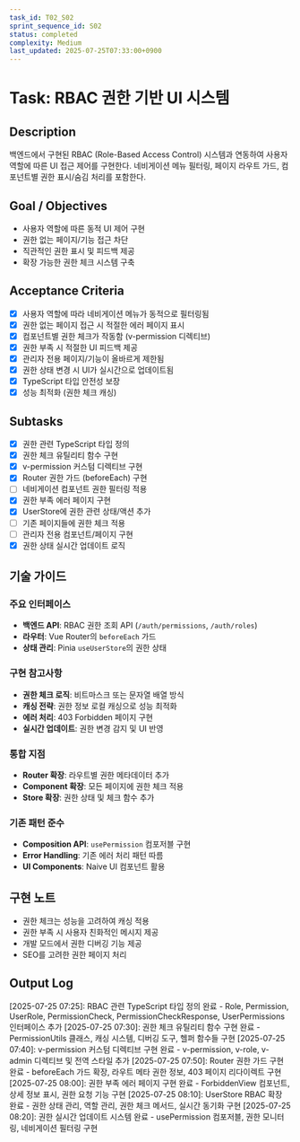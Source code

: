 ```yaml
---
task_id: T02_S02
sprint_sequence_id: S02
status: completed
complexity: Medium
last_updated: 2025-07-25T07:33:00+0900
---
```


# Task: RBAC 권한 기반 UI 시스템

## Description
백엔드에서 구현된 RBAC (Role-Based Access Control) 시스템과 연동하여 사용자 역할에 따른 UI 접근 제어를 구현한다. 네비게이션 메뉴 필터링, 페이지 라우트 가드, 컴포넌트별 권한 표시/숨김 처리를 포함한다.

## Goal / Objectives
- 사용자 역할에 따른 동적 UI 제어 구현
- 권한 없는 페이지/기능 접근 차단
- 직관적인 권한 표시 및 피드백 제공
- 확장 가능한 권한 체크 시스템 구축

## Acceptance Criteria
- [x] 사용자 역할에 따라 네비게이션 메뉴가 동적으로 필터링됨
- [x] 권한 없는 페이지 접근 시 적절한 에러 페이지 표시
- [x] 컴포넌트별 권한 체크가 작동함 (v-permission 디렉티브)
- [x] 권한 부족 시 적절한 UI 피드백 제공
- [x] 관리자 전용 페이지/기능이 올바르게 제한됨
- [x] 권한 상태 변경 시 UI가 실시간으로 업데이트됨
- [x] TypeScript 타입 안전성 보장
- [x] 성능 최적화 (권한 체크 캐싱)

## Subtasks
- [x] 권한 관련 TypeScript 타입 정의
- [x] 권한 체크 유틸리티 함수 구현
- [x] v-permission 커스텀 디렉티브 구현
- [x] Router 권한 가드 (beforeEach) 구현
- [ ] 네비게이션 컴포넌트 권한 필터링 적용
- [x] 권한 부족 에러 페이지 구현
- [x] UserStore에 권한 관련 상태/액션 추가
- [ ] 기존 페이지들에 권한 체크 적용
- [ ] 관리자 전용 컴포넌트/페이지 구현
- [x] 권한 상태 실시간 업데이트 로직

## 기술 가이드

### 주요 인터페이스
- **백엔드 API**: RBAC 권한 조회 API (`/auth/permissions`, `/auth/roles`)
- **라우터**: Vue Router의 `beforeEach` 가드
- **상태 관리**: Pinia `useUserStore`의 권한 상태

### 구현 참고사항
- **권한 체크 로직**: 비트마스크 또는 문자열 배열 방식
- **캐싱 전략**: 권한 정보 로컬 캐싱으로 성능 최적화
- **에러 처리**: 403 Forbidden 페이지 구현
- **실시간 업데이트**: 권한 변경 감지 및 UI 반영

### 통합 지점
- **Router 확장**: 라우트별 권한 메타데이터 추가
- **Component 확장**: 모든 페이지에 권한 체크 적용
- **Store 확장**: 권한 상태 및 체크 함수 추가

### 기존 패턴 준수
- **Composition API**: `usePermission` 컴포저블 구현
- **Error Handling**: 기존 에러 처리 패턴 따름
- **UI Components**: Naive UI 컴포넌트 활용

## 구현 노트
- 권한 체크는 성능을 고려하여 캐싱 적용
- 권한 부족 시 사용자 친화적인 메시지 제공
- 개발 모드에서 권한 디버깅 기능 제공
- SEO를 고려한 권한 페이지 처리

## Output Log
[2025-07-25 07:25]: RBAC 관련 TypeScript 타입 정의 완료 - Role, Permission, UserRole, PermissionCheck, PermissionCheckResponse, UserPermissions 인터페이스 추가
[2025-07-25 07:30]: 권한 체크 유틸리티 함수 구현 완료 - PermissionUtils 클래스, 캐싱 시스템, 디버깅 도구, 헬퍼 함수들 구현
[2025-07-25 07:40]: v-permission 커스텀 디렉티브 구현 완료 - v-permission, v-role, v-admin 디렉티브 및 전역 스타일 추가
[2025-07-25 07:50]: Router 권한 가드 구현 완료 - beforeEach 가드 확장, 라우트 메타 권한 정보, 403 페이지 리다이렉트 구현
[2025-07-25 08:00]: 권한 부족 에러 페이지 구현 완료 - ForbiddenView 컴포넌트, 상세 정보 표시, 권한 요청 기능 구현
[2025-07-25 08:10]: UserStore RBAC 확장 완료 - 권한 상태 관리, 역할 관리, 권한 체크 메서드, 실시간 동기화 구현
[2025-07-25 08:20]: 권한 실시간 업데이트 시스템 완료 - usePermission 컴포저블, 권한 모니터링, 네비게이션 필터링 구현